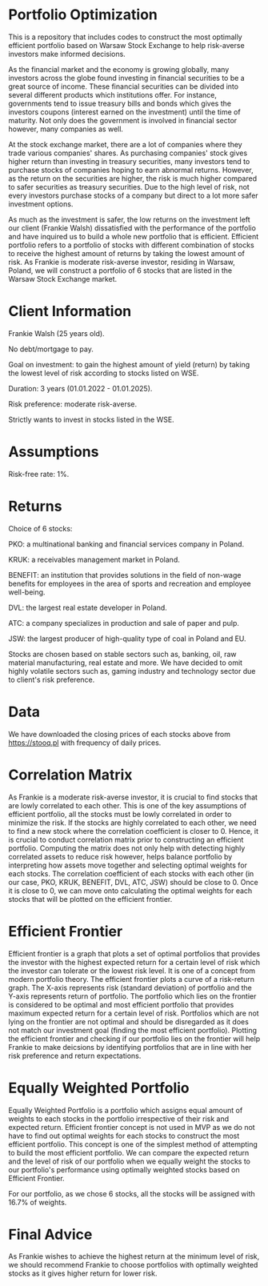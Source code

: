 # Portfolio Optimization
This is a repository that includes codes to construct the most optimally efficient portfolio based on Warsaw Stock Exchange to help risk-averse investors make informed decisions. 

As the financial market and the economy is growing globally, many investors across the globe found investing in financial securities to be a great source of income.
These financial securities can be divided into several different products which institutions offer. For instance, governments tend to issue treasury bills and  bonds which gives the investors coupons (interest earned on the investment) until the time of maturity. Not only does the government is involved in financial sector however, many companies as well. 

At the stock exchange market, there are a lot of companies where they trade various companies' shares. As purchasing companies' stock gives higher return than investing in treasury securities, many investors tend to purchase stocks of companies hoping to earn abnormal returns. However, as the return on the securities are higher, the risk is much higher compared to safer securities as treasury securities. Due to the high level of risk, not every investors purchase stocks of a company but direct to a lot more safer investment options. 

As much as the investment is safer, the low returns on the investment left our client (Frankie Walsh) dissatisfied with the performance of the portfolio and have inquired us to build a whole new portfolio that is efficient. Efficient portfolio refers to a portfolio of stocks with different combination of stocks to receive the highest amount of returns by taking the lowest amount of risk. As Frankie is moderate risk-averse investor, residing in Warsaw, Poland, we will construct a portfolio of 6 stocks that are listed in the Warsaw Stock Exchange market. 

# Client Information
Frankie Walsh (25 years old).

No debt/mortgage to pay.

Goal on investment: to gain the highest amount of yield (return) by taking the lowest level of risk according to stocks listed on WSE.

Duration: 3 years (01.01.2022 - 01.01.2025).

Risk preference: moderate risk-averse. 

Strictly wants to invest in stocks listed in the WSE. 

# Assumptions
Risk-free rate: 1%. 

# Returns
Choice of 6 stocks:

PKO: a multinational banking and financial services company in Poland. 

KRUK: a receivables management market in Poland. 

BENEFIT: an institution that provides solutions in the field of non-wage benefits for employees in the area of ​​sports and recreation and employee well-being.

DVL: the largest real estate developer in Poland.

ATC: a company specializes in production and sale of paper and pulp.

JSW: the largest producer of high-quality type of coal in Poland and EU. 

Stocks are chosen based on stable sectors such as, banking, oil, raw material manufacturing, real estate and more. We have decided to omit highly volatile sectors such as, gaming industry and technology sector due to client's risk preference. 

# Data
We have downloaded the closing prices of each stocks above from https://stooq.pl with frequency of daily prices. 

# Correlation Matrix
As Frankie is a moderate risk-averse investor, it is crucial to find stocks that are lowly correlated to each other. This is one of the key assumptions of efficient portfolio, all the stocks must be lowly correlated in order to minimize the risk. If the stocks are highly correlated to each other, we need to find a new stock where the correlation coefficient is closer to 0. 
Hence, it is crucial to conduct correlation matrix prior to constructing an efficient portfolio. Computing the matrix does not only help with detecting highly correlated assets to reduce risk however, helps balance portfolio by interpreting how assets move together and selecting optimal weights for each stocks. 
The correlation coefficient of each stocks with each other (in our case, PKO, KRUK, BENEFIT, DVL, ATC, JSW) should be close to 0. Once it is close to 0, we can move onto calculating the optimal weights for each stocks that will be plotted on the efficient frontier.

# Efficient Frontier
Efficient frontier is a graph that plots a set of optimal portfolios that provides the investor with the highest expected return for a certain level of risk which the investor can tolerate or the lowest risk level. It is one of a concept from modern portfolio theory. 
The efficient frontier plots a curve of a risk-return graph. The X-axis represents risk (standard deviation) of portfolio and the Y-axis represents return of portfolio. 
The portfolio which lies on the frontier is considered to be optimal and most efficient portfolio that provides maximum expected return for a certain level of risk. Portfolios which are not lying on the frontier are not optimal and should be disregarded as it does not match our investment goal (finding the most efficient portfolio). 
Plotting the efficient frontier and checking if our portfolio lies on the frontier will help Frankie to make deicsions by identifying portfolios that are in line with her risk preference and return expectations. 

# Equally Weighted Portfolio
Equally Weighted Portfolio is a portfolio which assigns equal amount of weights to each stocks in the portfolio irrespective of their risk and expected return. Efficient frontier concept is not used in MVP as we do not have to find out optimal weights for each stocks to construct the most efficient portfolio. This concept is one of the simplest method of attempting to build the most efficient portfolio. We can compare the expected return and the level of risk of our portfolio when we equally weight the stocks to our portfolio's performance using optimally weighted stocks based on Efficient Frontier. 

For our portfolio, as we chose 6 stocks, all the stocks will be assigned with 16.7% of weights.

# Final Advice
As Frankie wishes to achieve the highest return at the minimum level of risk, we should recommend Frankie to choose portfolios with optimally weighted stocks as it gives higher return for lower risk. 
